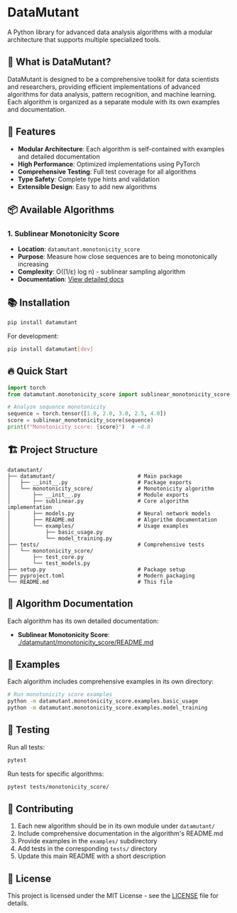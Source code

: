 # DataMutant

A Python library for advanced data analysis algorithms with a modular architecture that supports multiple specialized tools.

## 🧬 What is DataMutant?

DataMutant is designed to be a comprehensive toolkit for data scientists and researchers, providing efficient implementations of advanced algorithms for data analysis, pattern recognition, and machine learning. Each algorithm is organized as a separate module with its own examples and documentation.

## 🚀 Features

* **Modular Architecture**: Each algorithm is self-contained with examples and detailed documentation
* **High Performance**: Optimized implementations using PyTorch
* **Comprehensive Testing**: Full test coverage for all algorithms
* **Type Safety**: Complete type hints and validation
* **Extensible Design**: Easy to add new algorithms

## 📦 Available Algorithms

### 1. Sublinear Monotonicity Score
- **Location**: `datamutant.monotonicity_score`
- **Purpose**: Measure how close sequences are to being monotonically increasing
- **Complexity**: O((1/ε) log n) - sublinear sampling algorithm
- **Documentation**: [View detailed docs](./datamutant/monotonicity_score/README.md)

## 📚 Installation

```bash
pip install datamutant
```

For development:
```bash
pip install datamutant[dev]
```

## 🔥 Quick Start

```python
import torch
from datamutant.monotonicity_score import sublinear_monotonicity_score

# Analyze sequence monotonicity
sequence = torch.tensor([1.0, 2.0, 3.0, 2.5, 4.0])
score = sublinear_monotonicity_score(sequence)
print(f"Monotonicity score: {score}")  # ~0.8
```

## 🏗️ Project Structure

```
datamutant/
├── datamutant/                          # Main package
│   ├── __init__.py                      # Package exports
│   └── monotonicity_score/              # Monotonicity algorithm
│       ├── __init__.py                  # Module exports
│       ├── sublinear.py                 # Core algorithm implementation
│       ├── models.py                    # Neural network models
│       ├── README.md                    # Algorithm documentation
│       └── examples/                    # Usage examples
│           ├── basic_usage.py
│           └── model_training.py
├── tests/                               # Comprehensive tests
│   └── monotonicity_score/
│       ├── test_core.py
│       └── test_models.py
├── setup.py                             # Package setup
├── pyproject.toml                       # Modern packaging
└── README.md                            # This file
```

## 📖 Algorithm Documentation

Each algorithm has its own detailed documentation:

- **Sublinear Monotonicity Score**: [./datamutant/monotonicity_score/README.md](./datamutant/monotonicity_score/README.md)

## 🎯 Examples

Each algorithm includes comprehensive examples in its own directory:

```bash
# Run monotonicity score examples
python -m datamutant.monotonicity_score.examples.basic_usage
python -m datamutant.monotonicity_score.examples.model_training
```

## 🧪 Testing

Run all tests:
```bash
pytest
```

Run tests for specific algorithms:
```bash
pytest tests/monotonicity_score/
```

## 🤝 Contributing

1. Each new algorithm should be in its own module under `datamutant/`
2. Include comprehensive documentation in the algorithm's README.md
3. Provide examples in the `examples/` subdirectory
4. Add tests in the corresponding `tests/` directory
5. Update this main README with a short description

## 📄 License

This project is licensed under the MIT License - see the [LICENSE](LICENSE) file for details. 